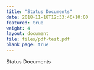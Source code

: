 ```yaml
---
title: "Status Documents"
date: 2018-11-18T12:33:46+10:00
featured: true
weight: 4
layout: document
file: files/pdf-test.pdf
blank_page: true
---
```


Status Documents
